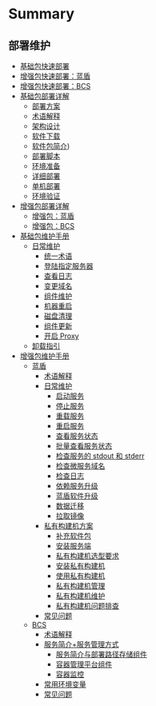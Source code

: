 # Summary

## 部署维护

* [基础包快速部署](产品白皮书/基础包安装/多机部署/quick_install.md)
* [增强包快速部署：蓝盾](产品白皮书/增强包安装/部署安装/CI-start.md)
* [增强包快速部署：BCS](产品白皮书/增强包安装/部署安装/BCS-start.md)
* [基础包部署详解]()
    * [部署方案](产品白皮书/README.md)
    * [术语解释](产品白皮书/术语解释/Term.md)
    * [架构设计](产品白皮书/部署脚本/architecture.md)
    * [软件下载](产品白皮书/基础包安装/软件下载/download.md)
    * [软件包简介](产品白皮书/基础包安装/软件包简介/src_overview.md))
    * [部署脚本](产品白皮书/部署脚本/intro.md)
    * [环境准备](产品白皮书/基础包安装/环境准备/get_ready.md)
    * [详细部署](产品白皮书/基础包安装/多机部署/install.md)
    * [单机部署](产品白皮书/基础包安装/单机部署/install_on_single_host.md)
    * [环境验证](产品白皮书/基础包安装/环境验证/check.md)
* [增强包部署详解]()
    * [增强包：蓝盾](产品白皮书/增强包安装/部署安装/CI-V2.md)
    * [增强包：BCS](产品白皮书/增强包安装/部署安装/BCS-V2.md)
* [基础包维护手册]()
    * [日常维护]()
        * [统一术语](产品白皮书/维护手册/日常维护/maintain.md)
        * [登陆指定服务器](产品白皮书/维护手册/日常维护/login_srv.md)
        * [查看日志](产品白皮书/维护手册/日常维护/logs.md)
        * [变更域名](产品白皮书/维护手册/日常维护/change_domain.md)
        * [组件维护](产品白皮书/维护手册/日常维护/start_stop.md)
        * [机器重启](产品白皮书/维护手册/日常维护/host_reboot.md)
        * [磁盘清理](产品白皮书/维护手册/日常维护/disk_clean.md)
        * [组件更新](产品白皮书/维护手册/日常维护/update.md)
        * [开启 Proxy](产品白皮书/维护手册/日常维护/open_proxy.md)
    * [卸载指引](产品白皮书/卸载指引/uninstall.md)
* [增强包维护手册]()
    * [蓝盾]()
        * [术语解释](产品白皮书/增强包维护/蓝盾/Term.md)
        * [日常维护]()
            * [启动服务](产品白皮书/增强包维护/蓝盾/Start_service.md)
            * [停止服务](产品白皮书/增强包维护/蓝盾/Stop_service.md)
            * [重载服务](产品白皮书/增强包维护/蓝盾/Overload_service.md)
            * [重启服务](产品白皮书/增强包维护/蓝盾/Restart_service.md)
            * [查看服务状态](产品白皮书/增强包维护/蓝盾/Service_status.md)
            * [批量查看服务状态](产品白皮书/增强包维护/蓝盾/Service_status_bulk.md)
            * [检查服务的 stdout 和 stderr](产品白皮书/增强包维护/蓝盾/Stdout_stderr.md)
            * [检查微服务域名](产品白皮书/增强包维护/蓝盾/Microservice_domainname.md)
            * [检查日志](产品白皮书/增强包维护/蓝盾/Check_log.md)
            * [依赖服务升级](产品白皮书/增强包维护/蓝盾/Service_upgrade.md)
            * [蓝盾软件升级](产品白皮书/增强包维护/蓝盾/Software_upgrade.md)
            * [数据迁移](产品白皮书/增强包维护/蓝盾/Data_migration.md)
            * [拉取镜像](产品白皮书/增强包维护/蓝盾/Pull_mirror.md)
        * [私有构建机方案]()
            * [补充软件包](产品白皮书/增强包维护/蓝盾/Software_package.md)
            * [安装服务端](产品白皮书/增强包维护/蓝盾/Install_server.md)
            * [私有构建机选型要求](产品白皮书/增强包维护/蓝盾/Machine_requirements.md)
            * [安装私有构建机](产品白皮书/增强包维护/蓝盾/Install_machine.md)
            * [使用私有构建机](产品白皮书/增强包维护/蓝盾/Use_machine.md)
            * [私有构建机管理](产品白皮书/增强包维护/蓝盾/Management_machine.md)
            * [私有构建机维护](产品白皮书/增强包维护/蓝盾/Maintain_machine.md)
            * [私有构建机问题排查](产品白皮书/增强包维护/蓝盾/Check_machine.md)
        * [常见问题](产品白皮书/增强包维护/蓝盾/FAQ.md)
    * [BCS]()
        * [术语解释](产品白皮书/增强包维护/BCS/Term.md)
        * [服务简介+服务管理方式]()
            * [服务简介与部署路径存储组件](产品白皮书/增强包维护/BCS/Service.md)
            * [容器管理平台组件](产品白皮书/增强包维护/BCS/Components.md)
            * [容器监控](产品白皮书/增强包维护/BCS/Monitor.md)
        * [常用环境变量](产品白皮书/增强包维护/BCS/Env_variable.md)
        * [常见问题](产品白皮书/增强包维护/BCS/FAQ.md)
